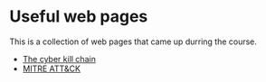 # Useful web pages

This is a collection of web pages that came up durring the course.

- [The cyber kill chain](https://www.lockheedmartin.com/en-us/capabilities/cyber/cyber-kill-chain.html)
- [MITRE ATT&CK](https://attack.mitre.org/)
